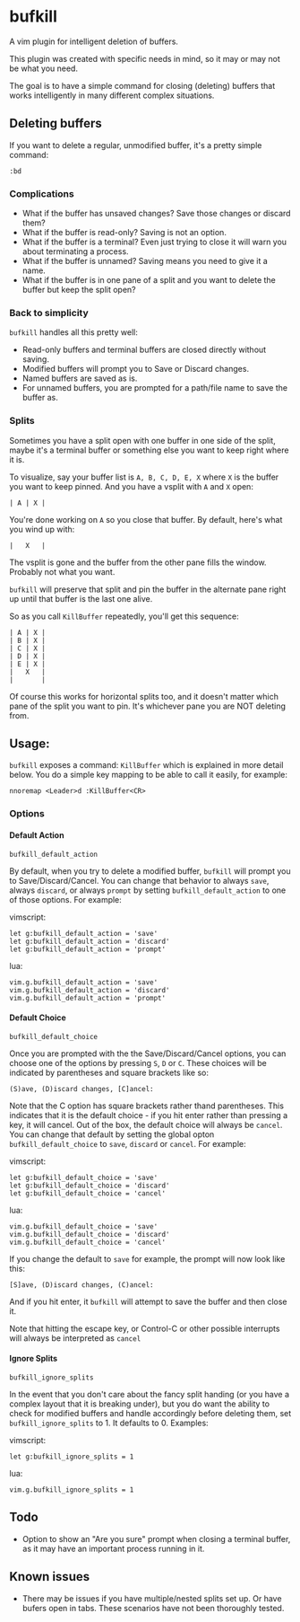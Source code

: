 # bufkill

A vim plugin for intelligent deletion of buffers.

This plugin was created with specific needs in mind, so it may or may not be what you need.

The goal is to have a simple command for closing (deleting) buffers that works intelligently in many different complex situations.

## Deleting buffers

If you want to delete a regular, unmodified buffer, it's a pretty simple command:

```
:bd
```

### Complications

- What if the buffer has unsaved changes? Save those changes or discard them?
- What if the buffer is read-only? Saving is not an option.
- What if the buffer is a terminal? Even just trying to close it will warn you about terminating a process.
- What if the buffer is unnamed? Saving means you need to give it a name.
- What if the buffer is in one pane of a split and you want to delete the buffer but keep the split open?

### Back to simplicity

`bufkill` handles all this pretty well:

- Read-only buffers and terminal buffers are closed directly without saving.
- Modified buffers will prompt you to Save or Discard changes.
- Named buffers are saved as is.
- For unnamed buffers, you are prompted for a path/file name to save the buffer as.

### Splits

Sometimes you have a split open with one buffer in one side of the split, maybe it's a terminal buffer or something else you want to keep right where it is.

To visualize, say your buffer list is `A, B, C, D, E, X` where `X` is the buffer you want to keep pinned. And you have a vsplit with `A` and `X` open:

```
| A | X |
```

You're done working on `A` so you close that buffer. By default, here's what you wind up with:

```
|   X   |
```

The vsplit is gone and the buffer from the other pane fills the window. Probably not what you want.

`bufkill` will preserve that split and pin the buffer in the alternate pane right up until that buffer is the last one alive.

So as you call `KillBuffer` repeatedly, you'll get this sequence:

```
| A | X |
| B | X |
| C | X |
| D | X |
| E | X |
|   X   |
|       |
```

Of course this works for horizontal splits too, and it doesn't matter which pane of the split you want to pin. It's whichever pane you are NOT deleting from.

## Usage:

`bufkill` exposes a command: `KillBuffer` which is explained in more detail below. You do a simple key mapping to be able to call it easily, for example:

```
nnoremap <Leader>d :KillBuffer<CR>
```

### Options

#### Default Action

`bufkill_default_action`

By default, when you try to delete a modified buffer, `bufkill` will prompt you to Save/Discard/Cancel. You can change that behavior to always `save`, always `discard`, or always `prompt` by setting `bufkill_default_action` to one of those options. For example:

vimscript:

```
let g:bufkill_default_action = 'save'
let g:bufkill_default_action = 'discard'
let g:bufkill_default_action = 'prompt'
```

lua:

```
vim.g.bufkill_default_action = 'save'
vim.g.bufkill_default_action = 'discard'
vim.g.bufkill_default_action = 'prompt'
```


#### Default Choice

`bufkill_default_choice`

Once you are prompted with the the Save/Discard/Cancel options, you can choose one of the options by pressing `S`, `D` or `C`. These choices will be indicated by parentheses and square brackets like so:

```
(S)ave, (D)iscard changes, [C]ancel: 
```

Note that the C option has square brackets rather thand parentheses. This indicates that it is the default choice - if you hit enter rather than pressing a key, it will cancel. Out of the box, the default choice will always be `cancel`. You can change that default by setting the global opton `bufkill_default_choice` to `save`, `discard` or `cancel`. For example:

vimscript:

```
let g:bufkill_default_choice = 'save'
let g:bufkill_default_choice = 'discard'
let g:bufkill_default_choice = 'cancel'
```

lua:

```
vim.g.bufkill_default_choice = 'save'
vim.g.bufkill_default_choice = 'discard'
vim.g.bufkill_default_choice = 'cancel'
```

If you change the default to `save` for example, the prompt will now look like this:

```
[S]ave, (D)iscard changes, (C)ancel: 
```

And if you hit enter, it `bufkill` will attempt to save the buffer and then close it.

Note that hitting the escape key, or Control-C or other possible interrupts will always be interpreted as `cancel`

#### Ignore Splits

`bufkill_ignore_splits`

In the event that you don't care about the fancy split handing (or you have a complex layout that it is breaking under), but you do want the ability to check for modified buffers and handle accordingly before deleting them, set `bufkill_ignore_splits` to 1. It defaults to 0. Examples:

vimscript:

```
let g:bufkill_ignore_splits = 1
```

lua:

```
vim.g.bufkill_ignore_splits = 1
```

## Todo

- Option to show an "Are you sure" prompt when closing a terminal buffer, as it may have an important process running in it.

## Known issues

- There may be issues if you have multiple/nested splits set up. Or have bufers open in tabs. These scenarios have not been thoroughly tested.
